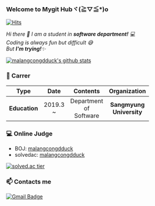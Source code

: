 ### Welcome to Mygit Hubヾ(≧▽≦*)o
[![Hits](https://hits.seeyoufarm.com/api/count/incr/badge.svg?url=https%3A%2F%2Fgithub.com%2Fmalangcongdduck&count_bg=%237CB3DD&title_bg=%23004C98&icon=&icon_color=%23E7E7E7&title=hits&edge_flat=false)](https://hits.seeyoufarm.com)
<p>
  <em>
    Hi there 👋
    I am a student in <b>software department!</b> 💻 <br>
    Coding is always fun but difficult 😅 <br>
    But <b>I'm trying!</b>✨
  </em>  
</p>

[![malangcongdduck's github stats](https://github-readme-stats.vercel.app/api?username=malangcongdduck)](https://github.com/malangcongdduck/github-readme-stats)

### 🐾 Carrer
|    **Type**   |   **Date**  |         **Contents**         |       **Organization**      |
|:-------------:|:-----------:|:----------------------------:|:---------------------------:|
| **Education** | 2019.3<br>~ | Department<br>of<br>Software | **Sangmyung<br>University** |


### 💻 Online Judge 
* BOJ: [malangcongdduck](http://icpc.me/malangcongdduck)
* solvedac: [malangcongdduck](https://solved.ac/profile/malangcongdduck)

[![solved.ac tier](http://mazassumnida.wtf/api/generate_badge?boj=malangcongdduck)](https://solved.ac/malangcongdduck)

### 📫 Contacts me
[![Gmail Badge](https://img.shields.io/badge/Gmail-d14836?style=flat-square&logo=Gmail&logoColor=white&link=mailto:cielciel107@gmail.com)](mailto:cielciel107@gmail.com)
